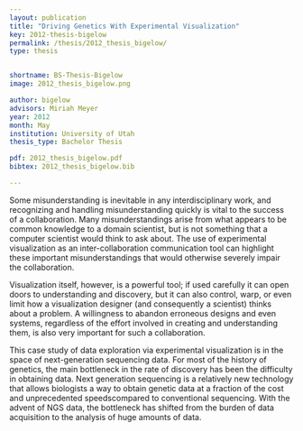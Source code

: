 ```yaml
---
layout: publication
title: "Driving Genetics With Experimental Visualization"
key: 2012-thesis-bigelow
permalink: /thesis/2012_thesis_bigelow/
type: thesis


shortname: BS-Thesis-Bigelow
image: 2012_thesis_bigelow.png

author: bigelow
advisors: Miriah Meyer
year: 2012
month: May
institution: University of Utah
thesis_type: Bachelor Thesis

pdf: 2012_thesis_bigelow.pdf
bibtex: 2012_thesis_bigelow.bib

---
```


Some misunderstanding is inevitable in any interdisciplinary work, and recognizing and handling misunderstanding quickly is vital to the success of a collaboration. Many misunderstandings arise from what appears to be common knowledge to a domain scientist, but is not something that a computer scientist would think to ask about. The use of experimental visualization as an inter-collaboration communication tool can highlight these important misunderstandings that would otherwise severely impair the collaboration.

Visualization itself, however, is a powerful tool; if used carefully it can open doors to understanding and discovery, but it can also control, warp, or even limit how a visualization designer (and consequently a scientist) thinks about a problem. A willingness to abandon erroneous designs and even systems, regardless of the effort involved in creating and understanding them, is also very important for such a collaboration.

This case study of data exploration via experimental visualization is in the space of next-generation sequencing data. For most of the history of genetics, the main bottleneck in the rate of discovery has been the difficulty in obtaining data. Next generation sequencing is a relatively new technology that allows biologists a way to obtain genetic data at a fraction of the cost and unprecedented speedscompared to conventional sequencing. With the advent of NGS data, the bottleneck has shifted from the burden of data acquisition to the analysis of huge amounts of data.